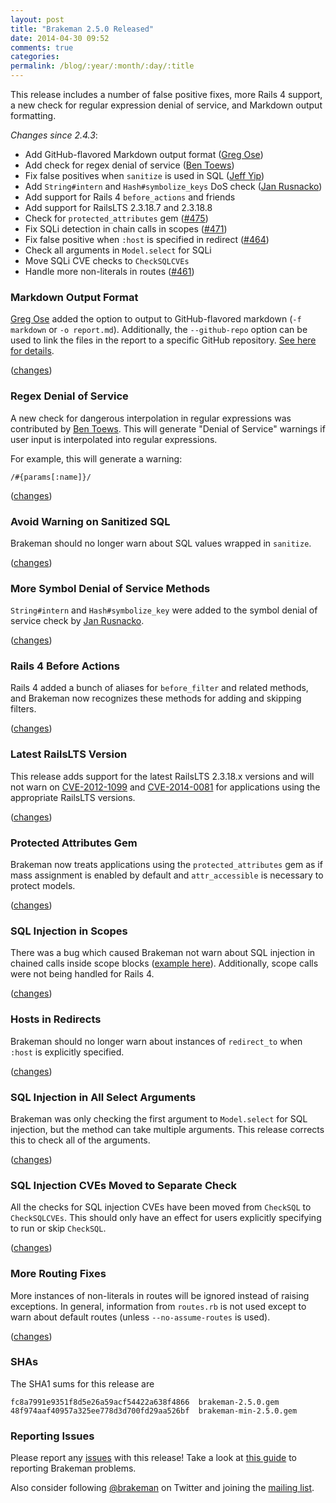 ```yaml
---
layout: post
title: "Brakeman 2.5.0 Released"
date: 2014-04-30 09:52
comments: true
categories:
permalink: /blog/:year/:month/:day/:title
---
```


This release includes a number of false positive fixes, more Rails 4 support, a new check for regular expression denial of service, and Markdown output formatting.

_Changes since 2.4.3_:

 * Add GitHub-flavored Markdown output format ([Greg Ose](https://github.com/gregose))
 * Add check for regex denial of service ([Ben Toews](https://github.com/mastahyeti))
 * Fix false positives when `sanitize` is used in SQL ([Jeff Yip](https://github.com/jeffyip))
 * Add `String#intern` and `Hash#symbolize_keys` DoS check ([Jan Rusnacko](https://github.com/jrusnack))
 * Add support for Rails 4 `before_actions` and friends
 * Add support for RailsLTS 2.3.18.7 and 2.3.18.8
 * Check for `protected_attributes` gem ([#475](https://github.com/presidentbeef/brakeman/issues/475))
 * Fix SQLi detection in chain calls in scopes ([#471](https://github.com/presidentbeef/brakeman/issues/471))
 * Fix false positive when `:host` is specified in redirect ([#464](https://github.com/presidentbeef/brakeman/issues/464))
 * Check all arguments in `Model.select` for SQLi
 * Move SQLi CVE checks to `CheckSQLCVEs`
 * Handle more non-literals in routes ([#461](https://github.com/presidentbeef/brakeman/issues/461))

### Markdown Output Format

[Greg Ose](https://github.com/gregose) added the option to output to GitHub-flavored markdown (`-f markdown` or `-o report.md`). Additionally, the `--github-repo` option can be used to link the files in the report to a specific GitHub repository. [See here for details](https://github.com/presidentbeef/brakeman/pull/463).

([changes](https://github.com/presidentbeef/brakeman/pull/463))

### Regex Denial of Service

A new check for dangerous interpolation in regular expressions was contributed by [Ben Toews](https://github.com/mastahyeti). This will generate "Denial of Service" warnings if user input is interpolated into regular expressions.

For example, this will generate a warning:

    /#{params[:name]}/

([changes](https://github.com/presidentbeef/brakeman/pull/454))

### Avoid Warning on Sanitized SQL

Brakeman should no longer warn about SQL values wrapped in `sanitize`.

([changes](https://github.com/presidentbeef/brakeman/commit/cd9093d890b7a16f117d11a0ae6af281ecbb648d))

### More Symbol Denial of Service Methods

`String#intern` and `Hash#symbolize_key` were added to the symbol denial of service check by [Jan Rusnacko](https://github.com/jrusnack).

([changes](https://github.com/presidentbeef/brakeman/pull/470))

### Rails 4 Before Actions

Rails 4 added a bunch of aliases for `before_filter` and related methods, and Brakeman now recognizes these methods for adding and skipping filters.

([changes](https://github.com/presidentbeef/brakeman/pull/480))

### Latest RailsLTS Version

This release adds support for the latest RailsLTS 2.3.18.x versions and will not warn on [CVE-2012-1099](https://groups.google.com/d/msg/rubyonrails-security/CdoMUVpsRmQ/iFRwR1xPym8J) and [CVE-2014-0081](https://groups.google.com/d/msg/rubyonrails-security/tfp6gZCtzr4/j8LUHmu7fIEJ) for applications using the appropriate RailsLTS versions.

([changes](https://github.com/presidentbeef/brakeman/pull/481))

### Protected Attributes Gem

Brakeman now treats applications using the `protected_attributes` gem as if mass assignment is enabled by default and `attr_accessible` is necessary to protect models. 

([changes](https://github.com/presidentbeef/brakeman/pull/477))

### SQL Injection in Scopes

There was a bug which caused Brakeman not warn about SQL injection in chained calls inside scope blocks ([example here](https://github.com/presidentbeef/brakeman/issues/471)). Additionally, scope calls were not being handled for Rails 4.

([changes](https://github.com/presidentbeef/brakeman/pull/472))

### Hosts in Redirects

Brakeman should no longer warn about instances of `redirect_to` when `:host` is explicitly specified.

([changes](https://github.com/presidentbeef/brakeman/pull/465))

### SQL Injection in All Select Arguments

Brakeman was only checking the first argument to `Model.select` for SQL injection, but the method can take multiple arguments. This release corrects this to check all of the arguments.

([changes](https://github.com/presidentbeef/brakeman/pull/468))

### SQL Injection CVEs Moved to Separate Check

All the checks for SQL injection CVEs have been moved from `CheckSQL` to `CheckSQLCVEs`. This should only have an effect for users explicitly specifying to run or skip `CheckSQL`.

([changes](https://github.com/presidentbeef/brakeman/pull/478))

### More Routing Fixes 

More instances of non-literals in routes will be ignored instead of raising exceptions. In general, information from `routes.rb` is not used except to warn about default routes (unless `--no-assume-routes` is used).

([changes](https://github.com/presidentbeef/brakeman/pull/462))

### SHAs

The SHA1 sums for this release are

    fc8a7991e9351f8d5e26a59acf54422a638f4866  brakeman-2.5.0.gem
    48f974aaf40957a325ee778d3d700fd29aa526bf  brakeman-min-2.5.0.gem

### Reporting Issues

Please report any [issues](https://github.com/presidentbeef/brakeman/issues) with this release! Take a look at [this guide](https://github.com/presidentbeef/brakeman/wiki/How-to-Report-a-Brakeman-Issue) to reporting Brakeman problems.

Also consider following [@brakeman](https://twitter.com/brakeman) on Twitter and joining the [mailing list](http://brakemanscanner.org/contact/). 

